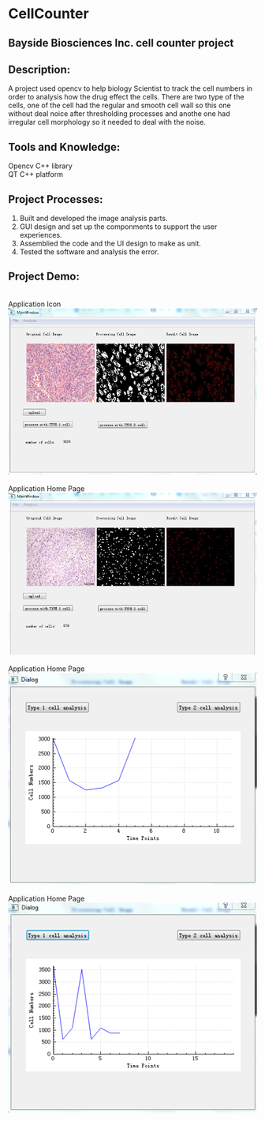 # CellCounter

Bayside Biosciences Inc. cell counter project
-
Description:
-
A project used opencv to help biology Scientist to track the cell numbers in order to analysis how the drug effect the cells. There are two type of the cells, one of the cell had the regular and smooth cell wall so this one without deal noice after thresholding processes and anothe one had irregular cell morphology so it needed to deal with the noise.

Tools and Knowledge:
-
Opencv C++ library</br>
QT C++ platform</br>

Project Processes:
-
1. Built and developed the image analysis parts.</br>
2. GUI design and set up the componments to support the user experiences.</br>
3. Assemblied the code and the UI design to make as unit.</br>
4. Tested the software and analysis the error.</br>




Project Demo:
-

<br>
  <div align=left>Application Icon<br>
  <div align=center><img src="https://github.com/Jayupp/CellCounter/blob/master/README_SOURCE/1.PNG"/><br>
    
<br>
   <div align=left>Application Home Page<br>
   <div align=center><img src="https://github.com/Jayupp/CellCounter/blob/master/README_SOURCE/2.PNG"/><br>
   <div align=left>

<br>
   <div align=left>Application Home Page<br>
   <div align=center><img src="https://github.com/Jayupp/CellCounter/blob/master/README_SOURCE/3.PNG"/><br>
   <div align=left>
    
<br>
   <div align=left>Application Home Page<br>
   <div align=center><img src="https://github.com/Jayupp/CellCounter/blob/master/README_SOURCE/4.PNG"/><br>
   <div align=left>    

